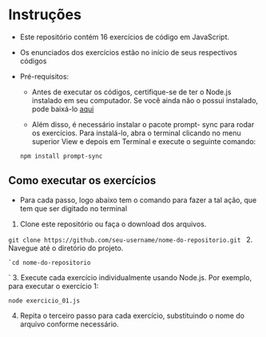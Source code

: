 # Instruções

- Este repositório contém 16 exercícios de código em JavaScript.
- Os enunciados dos exercícios estão no início de seus respectivos códigos

- Pré-requisitos:

  - Antes de executar os códigos, certifique-se de ter o Node.js instalado em seu computador. Se você ainda não o possui instalado, pode baixá-lo [aqui](http://https://nodejs.org/en "aqui")

  - Além disso, é necessário instalar o pacote prompt- sync para rodar os exercícios. Para instalá-lo, abra o terminal clicando no menu superior View e depois em Terminal e execute o seguinte comando:

  `npm install prompt-sync`

## Como executar os exercícios

- Para cada passo, logo abaixo tem o comando para fazer a tal ação, que tem que ser digitado no terminal

1. Clone este repositório ou faça o download dos arquivos.

`git clone https://github.com/seu-username/nome-do-repositorio.git
` 
2. Navegue até o diretório do projeto.

    `cd nome-do-repositorio

` 3. Execute cada exercício individualmente usando Node.js. Por exemplo, para executar o exercício 1:

`node exercicio_01.js`

4. Repita o terceiro passo para cada exercício, substituindo o nome do arquivo conforme necessário.
